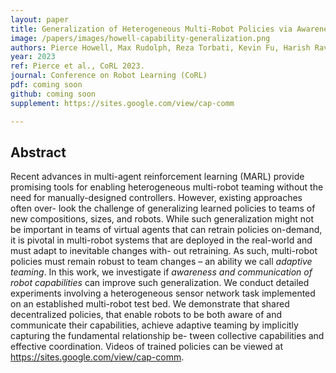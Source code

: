 ```yaml
---
layout: paper
title: Generalization of Heterogeneous Multi-Robot Policies via Awareness and Communication of Capabilities
image: /papers/images/howell-capability-generalization.png
authors: Pierce Howell, Max Rudolph, Reza Torbati, Kevin Fu, Harish Ravichandar
year: 2023
ref: Pierce et al., CoRL 2023.
journal: Conference on Robot Learning (CoRL)
pdf: coming soon
github: coming soon
supplement: https://sites.google.com/view/cap-comm

---
```


## Abstract

Recent advances in multi-agent reinforcement learning (MARL) provide promising tools for enabling heterogeneous multi-robot teaming without the need for manually-designed controllers. However, existing approaches often over- look the challenge of generalizing learned policies to teams of new compositions, sizes, and robots. While such generalization might not be important in teams of virtual agents that can retrain policies on-demand, it is pivotal in multi-robot systems that are deployed in the real-world and must adapt to inevitable changes with- out retraining. As such, multi-robot policies must remain robust to team changes – an ability we call *adaptive teaming*. In this work, we investigate if *awareness and communication of robot capabilities* can improve such generalization. We conduct detailed experiments involving a heterogeneous sensor network task implemented on an established multi-robot test bed. We demonstrate that shared decentralized policies, that enable robots to be both aware of and communicate their capabilities, achieve adaptive teaming by implicitly capturing the fundamental relationship be- tween collective capabilities and effective coordination. Videos of trained policies can be viewed at https://sites.google.com/view/cap-comm.